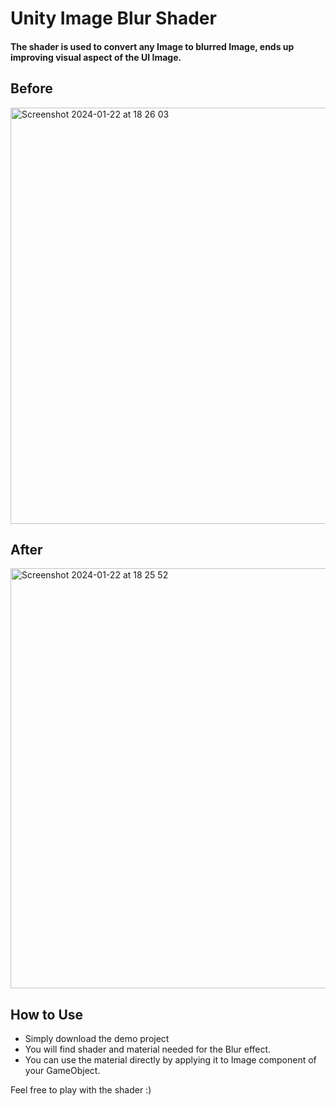 # Unity Image Blur Shader
#### The shader is used to convert any Image to blurred Image, ends up improving visual aspect of the UI Image.

## Before
<img width="666" alt="Screenshot 2024-01-22 at 18 26 03" src="https://github.com/mekartikshah/ui-blur-shader-unity/assets/22396752/44065265-b335-4383-8f6d-5e2bb0621b6b">

## After
<img width="672" alt="Screenshot 2024-01-22 at 18 25 52" src="https://github.com/mekartikshah/ui-blur-shader-unity/assets/22396752/0f13b290-369c-4353-b89a-e565c7e41e24">

## How to Use
- Simply download the demo project
- You will find shader and material needed for the Blur effect.
- You can use the material directly by applying it to Image component of your GameObject.

Feel free to play with the shader :)
